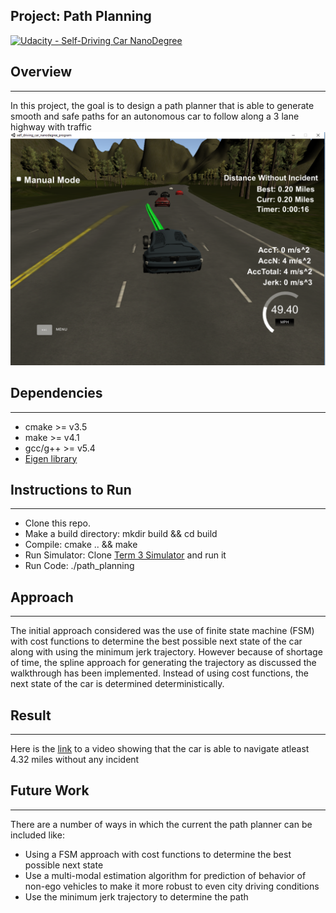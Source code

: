 ## Project: Path Planning 
[![Udacity - Self-Driving Car NanoDegree](https://s3.amazonaws.com/udacity-sdc/github/shield-carnd.svg)](http://www.udacity.com/drive)

[//]: # (Image References)

[image1]: ./write_up_images/simulator.png "simulator"

## Overview
---
In this project, the goal is to design a path planner that is able to generate smooth and safe paths for an autonomous car to follow along a 3 lane highway with traffic
![alt text][image1]

## Dependencies
---
* cmake >= v3.5
* make >= v4.1
* gcc/g++ >= v5.4
* [Eigen library](http://eigen.tuxfamily.org/index.php?title=Main_Page) 

## Instructions to Run
---
* Clone this repo.
* Make a build directory: mkdir build && cd build
* Compile: cmake .. && make
* Run Simulator: Clone [Term 3 Simulator](https://github.com/udacity/self-driving-car-sim/releases/tag/T3_v1.2) and run it
* Run Code: ./path_planning

## Approach
---
The initial approach considered was the use of finite state machine (FSM) with cost functions to determine the best possible next state of the car along with using the minimum jerk trajectory. However because of shortage of time, the spline approach for generating the trajectory as discussed the walkthrough has been implemented. Instead of using cost functions, the next state of the car is determined deterministically. 


## Result
---
Here is the [link](https://www.youtube.com/watch?v=RKndu2MFpvU) to a video showing that the car is able to navigate atleast 4.32 miles without any incident

## Future Work
---
There are a number of ways in which the current the path planner can be included like:
* Using a FSM approach with cost functions to determine the best possible next state
* Use a multi-modal estimation algorithm for prediction of behavior of non-ego vehicles to make it more robust to even city driving conditions
* Use the minimum jerk trajectory to determine the path
